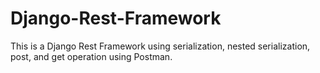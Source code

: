 # Django-Rest-Framework

This is a Django Rest Framework using serialization, nested serialization, post, and get operation using Postman. 
